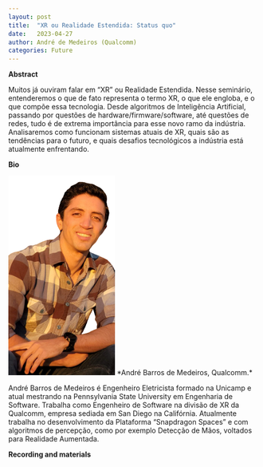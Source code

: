```yaml
---
layout: post
title:  "XR ou Realidade Estendida: Status quo"
date:   2023-04-27  
author: André de Medeiros (Qualcomm)
categories: Future
---
```


**Abstract** 

Muitos já ouviram falar em “XR” ou Realidade Estendida. Nesse seminário, entenderemos o que de fato representa o termo XR, o que ele engloba, e o que compõe essa tecnologia. Desde algoritmos de Inteligência Artificial, passando por questões de hardware/firmware/software, até questões de redes,  tudo é de extrema importância para esse novo ramo da indústria. Analisaremos como funcionam sistemas atuais de XR, quais são as tendências para o futuro, e quais desafios tecnológicos a indústria está atualmente enfrentando. 



**Bio** 

<img alt="André Barros de Medeiros Foto bio" src="https://github.com/ia377-feec-unicamp/ia377-feec-unicamp.github.io/blob/main/pictures/andre2.png?raw=true" style="width: 214px; height: 400px;"  >
*André Barros de Medeiros, Qualcomm.*  

André Barros de Medeiros é Engenheiro Eletricista formado na Unicamp e atual mestrando na Pennsylvania State University em Engenharia de Software. Trabalha como Engenheiro de Software na divisão de XR da Qualcomm, empresa sediada em San Diego na Califórnia. Atualmente trabalha no desenvolvimento da Plataforma “Snapdragon Spaces” e com algoritmos de percepção, como por exemplo Detecção de Mãos, voltados para Realidade Aumentada.

 

**Recording and materials**

